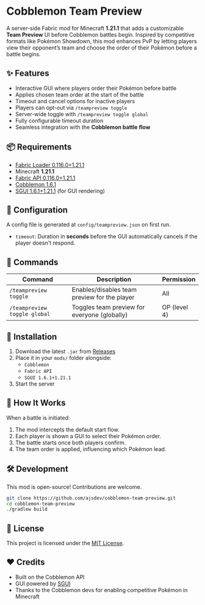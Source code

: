 # Cobblemon Team Preview

A server-side Fabric mod for Minecraft **1.21.1** that adds a customizable **Team Preview** UI before Cobblemon battles begin. Inspired by competitive formats like Pokémon Showdown, this mod enhances PvP by letting players view their opponent’s team and choose the order of their Pokémon before a battle begins.

## ✨ Features

- Interactive GUI where players order their Pokémon before battle
- Applies chosen team order at the start of the battle
- Timeout and cancel options for inactive players
- Players can opt-out via `/teampreview toggle`
- Server-wide toggle with `/teampreview toggle global`
- Fully configurable timeout duration
- Seamless integration with the **Cobblemon battle flow**

## 📦 Requirements

- [Fabric Loader 0.116.0+1.21.1](https://fabricmc.net/)
- Minecraft **1.21.1**
- [Fabric API 0.116.0+1.21.1](https://modrinth.com/mod/fabric-api)
- [Cobblemon 1.6.1](https://cobblemon.mod.io/)
- [SGUI 1.6.1+1.21.1](https://github.com/Patbox/sgui/releases/tag/1.6.1%2B1.21.1) (for GUI rendering)

## 🔧 Configuration

A config file is generated at `config/teampreview.json` on first run.
- `timeout`: Duration in **seconds** before the GUI automatically cancels if the player doesn't respond.

## 🔨 Commands

| Command                        | Description                                   | Permission |
|-------------------------------|-----------------------------------------------|------------|
| `/teampreview toggle`         | Enables/disables team preview for the player  | All        |
| `/teampreview toggle global`  | Toggles team preview for everyone (globally)  | OP (level 4) |

## 🚀 Installation

1. Download the latest `.jar` from [Releases](https://github.com/yourname/cobblemon-team-preview/releases)
2. Place it in your `mods/` folder alongside:
    - `Cobblemon`
    - `Fabric API`
    - `SGUI 1.6.1+1.21.1`
3. Start the server

## 🧠 How It Works

When a battle is initiated:
1. The mod intercepts the default start flow.
2. Each player is shown a GUI to select their Pokémon order.
3. The battle starts once both players confirm.
4. The team order is applied, influencing which Pokémon lead.

## 🛠️ Development

This mod is open-source! Contributions are welcome.

```bash
git clone https://github.com/ajsdev/cobblemon-team-preview.git
cd cobblemon-team-preview
./gradlew build
```

## 📝 License

This project is licensed under the [MIT License](LICENSE).

## ❤️ Credits

- Built on the Cobblemon API
- GUI powered by [SGUI](https://github.com/Patbox/sgui)
- Thanks to the Cobblemon devs for enabling competitive Pokémon in Minecraft
